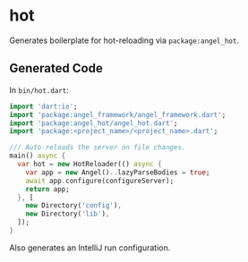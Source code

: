# hot
Generates boilerplate for hot-reloading via `package:angel_hot`.

## Generated Code
In `bin/hot.dart`:

```dart
import 'dart:io';
import 'package:angel_framework/angel_framework.dart';
import 'package:angel_hot/angel_hot.dart';
import 'package:<project_name>/<project_name>.dart';

/// Auto-reloads the server on file changes.
main() async {
  var hot = new HotReloader(() async {
    var app = new Angel()..lazyParseBodies = true;
    await app.configure(configureServer);
    return app;
  }, [
    new Directory('config'),
    new Directory('lib'),
  ]);
}
```

Also generates an IntelliJ run configuration.
